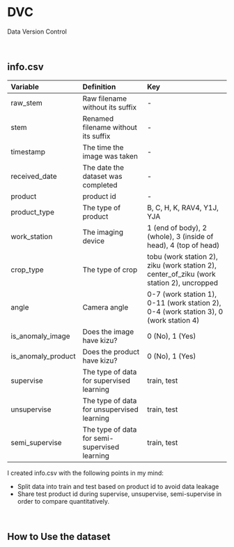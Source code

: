 # DVC
Data Version Control

<br>

## info.csv

| Variable | Definition | Key |
| :-       | :-         | :-  |
| raw_stem | Raw filename without its suffix | - |
| stem | Renamed filename without its suffix | - |
| timestamp | The time the image was taken | - |
| received_date | The date the dataset was completed | - |
| product | product id | - |
| product_type | The type of product | B, C, H, K, RAV4, Y1J, YJA  |
| work_station | The imaging device | 1 (end of body), 2 (whole), 3 (inside of head), 4 (top of head) |
| crop_type | The type of crop | tobu (work station 2), ziku (work station 2), center_of_ziku (work station 2), uncropped |
| angle | Camera angle | 0-7 (work station 1), 0-11 (work station 2), 0-4 (work station 3), 0 (work station 4) |
| is_anomaly_image | Does the image have kizu? | 0 (No), 1 (Yes) |
| is_anomaly_product | Does the product have kizu? | 0 (No), 1 (Yes) |
| supervise | The type of data for supervised learning | train, test |
| unsupervise | The type of data for unsupervised learning | train, test |
| semi_supervise | The type of data for semi-supervised learning | train, test |


I created info.csv with the following points in my mind:

- Split data into train and test based on product id to avoid data leakage
- Share test product id during supervise, unsupervise, semi-supervise in order to compare quantitatively.

<br>

## How to Use the dataset


